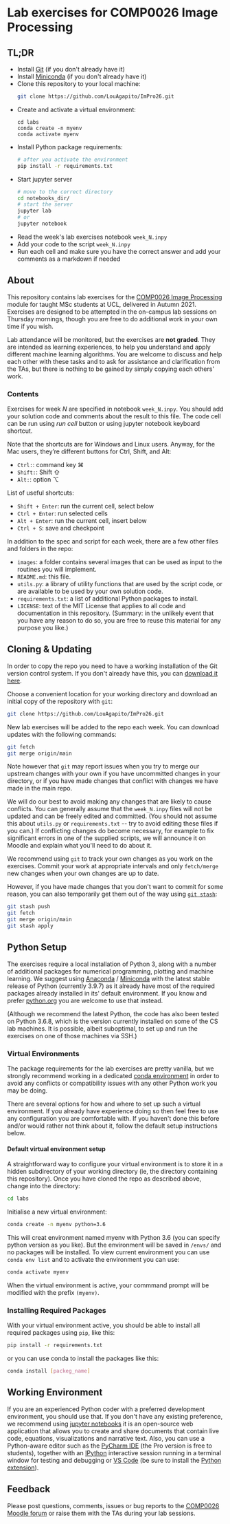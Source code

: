 # Lab exercises for COMP0026 Image Processing

## TL;DR

* Install [Git](https://git-scm.com) (if you don't already have it)
* Install [Miniconda](https://conda.io/projects/conda/en/latest/user-guide/install/index.html) (if you don't already have it) 
* Clone this repository to your local machine:
    ```sh
    git clone https://github.com/LouAgapito/ImPro26.git
    ```
* Create and activate a virtual environment:
    ```
    cd labs
    conda create -n myenv
    conda activate myenv
    ```
* Install Python package requirements:
    ```sh
    # after you activate the environment
    pip install -r requirements.txt
    ```
* Start jupyter server
  ```sh
  # move to the correct directory
  cd notebooks_dir/
  # start the server
  jupyter lab
  # or
  jupyter notebook
  ```
* Read the week's lab exercises notebook `week_N.inpy`
* Add your code to the script `week_N.inpy`
* Run each cell and make sure you have the correct answer and add your comments as a markdown if needed

## About

This repository contains lab exercises for the [COMP0026 Image Processing](https://moodle.ucl.ac.uk/enrol/index.php?id=1381) module for taught MSc students at UCL, delivered in Autumn 2021. Exercises are designed to be attempted in the on-campus lab sessions on Thursday mornings, though you are free to do additional work in your own time if you wish.

Lab attendance will be monitored, but the exercises are **not graded**. They are intended as learning experiences, to help you understand and apply different machine learning algorithms. You are welcome to discuss and help each other with these tasks and to ask for assistance and clarification from the TAs, but there is nothing to be gained by simply copying each others' work.

### Contents

Exercises for week *N* are specified in notebook `week_N.inpy`.
You should add your solution code and comments about the result to this file.
The code cell can be run using _run cell_ button or using jupyter notebook keyboard shortcut.

Note that the shortcuts are for Windows and Linux users.
Anyway, for the Mac users, they’re different buttons for Ctrl, Shift, and Alt:
* `Ctrl:`: command key ⌘
* `Shift:`: Shift ⇧
* `Alt:`: option ⌥

List of useful shortcuts:
* `Shift + Enter`: run the current cell, select below
* `Ctrl + Enter`:  run selected cells
* `Alt + Enter`:   run the current cell, insert below
* `Ctrl + S`:      save and checkpoint


In addition to the spec and script for each week, there are a few other files and folders in the repo:

* `images`: a folder contains several images that can be used as input to the routines you will implement.
* `README.md`: this file.
* `utils.py`: a library of utility functions that are used by the script code, or are available to be used by your own solution code.
* `requirements.txt`: a list of additional Python packages to install.
* `LICENSE`: text of the MIT License that applies to all code and documentation in this repository. (Summary: in the unlikely event that you have any reason to do so, you are free to reuse this material for any purpose you like.)


## Cloning & Updating

In order to copy the repo you need to have a working installation of the Git version control system. If you don't already have this, you can [download it here](https://git-scm.com).

Choose a convenient location for your working directory and download an initial copy of the repository with `git`:
```sh
git clone https://github.com/LouAgapito/ImPro26.git
```
New lab exercises will be added to the repo each week. You can download updates with the following commands:
```sh
git fetch
git merge origin/main
```
Note however that `git` may report issues when you try to merge our upstream changes with your own if you have uncommitted changes in your directory, or if you have made changes that conflict with changes we have made in the main repo.

We will do our best to avoid making any changes that are likely to cause conflicts. You can generally assume that the `week_N.inpy` files will not be updated and can be freely edited and committed. (You should not assume this about `utils.py` or `requirements.txt` -- try to avoid editing these files if you can.) If conflicting changes do become necessary, for example to fix significant errors in one of the supplied scripts, we will announce it on Moodle and explain what you'll need to do about it.

We recommend using `git` to track your own changes as you work on the exercises. Commit your work at appropriate intervals and only `fetch/merge` new changes when your own changes are up to date.

However, if you have made changes that you don't want to commit for some reason, you can also temporarily get them out of the way using [`git stash`](https://git-scm.com/book/en/v2/Git-Tools-Stashing-and-Cleaning):
```sh
git stash push
git fetch
git merge origin/main
git stash apply
```

## Python Setup

The exercises require a local installation of Python 3, along with a number of additional packages for numerical programming, plotting and machine learning. We suggest using [Anaconda](https://www.anaconda.com/products/individual-d) / [Miniconda](https://docs.conda.io/en/latest/miniconda.html) with the latest stable release of Python (currently 3.9.7) as it already have most of the required packages already installed in its' default environment. If you know and prefer [python.org](https://www.python.org/downloads/) you are welcome to use that instead.

(Although we recommend the latest Python, the code has also been tested on Python 3.6.8, which is the version currently installed on some of the CS lab machines. It is possible, albeit suboptimal, to set up and run the exercises on one of those machines via SSH.)

### Virtual Environments

The package requirements for the lab exercises are pretty vanilla, but we strongly recommend working in a dedicated [conda environment](https://conda.io/projects/conda/en/latest/user-guide/tasks/manage-environments.html) in order to avoid any conflicts or compatibility issues with any other Python work you may be doing.

There are several options for how and where to set up such a virtual environment.
If you already have experience doing so then feel free to use any configuration you are comfortable with. If you haven't done this before and/or would rather not think about it, follow the default setup instructions below.

#### Default virtual environment setup

A straightforward way to configure your virtual environment is to store it in a hidden subdirectory of your working directory (ie, the directory containing this repository). Once you have cloned the repo as described above, change into the directory:
```sh
cd labs
```
Initialise a new virtual environment:
```sh
conda create -n myenv python=3.6
```
This will creat environment named myenv with Python 3.6 (you can specify python version as you like). 
But the environment will be saved in `/envs/` and no packages will be installed.
To view current environment you can use `conda env list` and to activate the environment you can use:
```sh
conda activate myenv
```

When the virtual environment is active, your commmand prompt will be modified with the prefix `(myenv)`.

### Installing Required Packages

With your virtual environment active, you should be able to install all required packages using `pip`, like this:
```sh
pip install -r requirements.txt 
```
or you can use conda to install the packages like this:
```sh
conda install [packeg_name] 
```

## Working Environment

If you are an experienced Python coder with a preferred development environment, you should use that. 
If you don't have any existing preference, we recommend using [jupyter notebooks](https://jupyter.org/) it is an open-source web application that allows you to create and share documents that contain live code, equations, visualizations and narrative text. 
Also, you can use a Python-aware editor such as the [PyCharm IDE](https://www.jetbrains.com/pycharm/) (the Pro version is free to students), together with an [IPython](https://ipython.readthedocs.io/) interactive session running in a terminal window for testing and debugging or [VS Code](https://code.visualstudio.com) (be sure to install the [Python extension](https://marketplace.visualstudio.com/items?itemName=ms-python.python)).


## Feedback

Please post questions, comments, issues or bug reports to the [COMP0026 Moodle forum]() or raise them with the TAs during your lab sessions.

